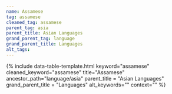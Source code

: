 ```yaml
---
name: Assamese
tag: assamese
cleaned_tag: assamese
parent_tag: asia
parent_title: Asian Languages
grand_parent_tag: language
grand_parent_title: Languages
alt_tags: 
---
```


{% include data-table-template.html 
  keyword="assamese" 
  cleaned_keyword="assamese" 
  title="Assamese"
  ancestor_path="language/asia" 
  parent_title = "Asian Languages"
  grand_parent_title = "Languages"
  alt_keywords=""
  context=""
%}

